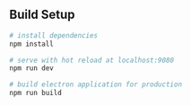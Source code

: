 ## Build Setup

``` bash
# install dependencies
npm install

# serve with hot reload at localhost:9080
npm run dev

# build electron application for production
npm run build

```
